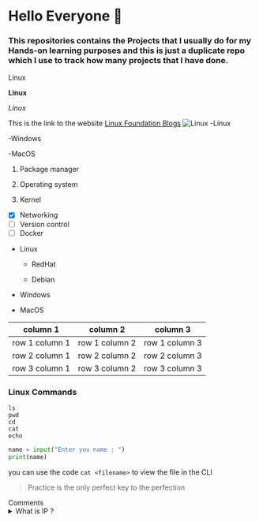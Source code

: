 # Hello Everyone  👋 #
### This repositories contains the Projects that I usually do for my Hands-on learning purposes and this is just a duplicate repo which I use to track how many projects that I have done.  

Linux 

**Linux**

*Linux*

This is the link to the website [Linux Foundation Blogs](https://training.linuxfoundation.org/blog/)
![Linux](https://prod-discovery.edx-cdn.org/media/course/image/9efb5a34-0460-4fb3-b08d-9b0f7392765c-05e3ede66f26.png)
-Linux

-Windows

-MacOS

1. Package manager

1. Operating system

1. Kernel

- [x] Networking 
- [ ] Version control 
- [ ] Docker

- Linux 

  - RedHat
  
  - Debian
  
- Windows

- MacOS

| column 1 | column 2 | column 3 |
| :---: | :---: | :---: |
| row 1 column 1 | row 1 column 2 | row 1 column 3 |
| row 2 column 1 | row 2 column 2 | row 2 column 3 |
| row 3 column 1 | row 3 column 2 | row 3 column 3 |

### Linux Commands

```
ls 
pwd 
cd 
cat 
echo 

```

```py
name = input("Enter you name : ")
print(name)

```

you can use the code ` cat <filename> ` to view the file in the CLI 


> Practice is the only perfect key to the perfection  <!-- This is a Quote -->

<!-- This is a Quote --> Comments 

<details>
  <summary>What is IP ?</summary> 
  IP stands for "Internet Protocol," which is the set of rules governing the format of data sent via the internet or local network.
</details>



    

<!--
**SaiKrishna-18/SaiKrishna-18** is a ✨ _special_ ✨ repository because its `README.md` (this file) appears on your GitHub profile.

Here are some ideas to get you started:

- 🔭 I’m currently working on ...
- 🌱 I’m currently learning ...
- 👯 I’m looking to collaborate on ...
- 🤔 I’m looking for help with ...
- 💬 Ask me about ...
- 📫 How to reach me: ...
- 😄 Pronouns: ...
- ⚡ Fun fact: ...
-->
